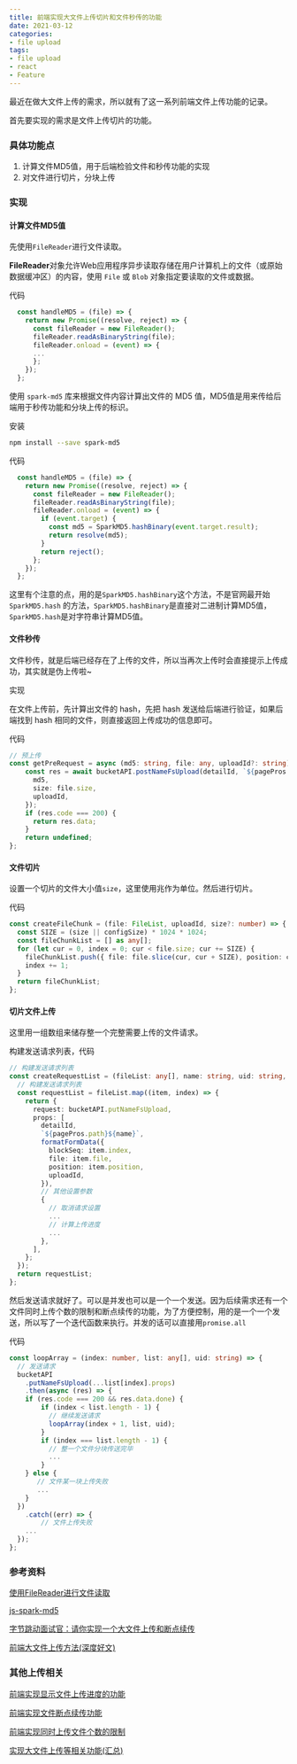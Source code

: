 ```yaml
---
title: 前端实现大文件上传切片和文件秒传的功能
date: 2021-03-12
categories:
- file upload
tags:
- file upload
- react
- Feature
---
```




最近在做大文件上传的需求，所以就有了这一系列前端文件上传功能的记录。

首先要实现的需求是文件上传切片的功能。



### 具体功能点

1. 计算文件MD5值，用于后端检验文件和秒传功能的实现
2. 对文件进行切片，分块上传



### 实现

#### 计算文件MD5值

先使用`FileReader`进行文件读取。

**FileReader**对象允许Web应用程序异步读取存储在用户计算机上的文件（或原始数据缓冲区）的内容，使用 `File` 或 `Blob` 对象指定要读取的文件或数据。

代码

```ts
  const handleMD5 = (file) => {
    return new Promise((resolve, reject) => {
      const fileReader = new FileReader();
      fileReader.readAsBinaryString(file);
      fileReader.onload = (event) => {
      ...
      };
    });
  };
```

使用 `spark-md5` 库来根据文件内容计算出文件的 MD5 值，MD5值是用来传给后端用于秒传功能和分块上传的标识。

安装

```bash
npm install --save spark-md5
```

代码

```ts
  const handleMD5 = (file) => {
    return new Promise((resolve, reject) => {
      const fileReader = new FileReader();
      fileReader.readAsBinaryString(file);
      fileReader.onload = (event) => {
        if (event.target) {
          const md5 = SparkMD5.hashBinary(event.target.result);
          return resolve(md5);
        }
        return reject();
      };
    });
  };
```

这里有个注意的点，用的是`SparkMD5.hashBinary`这个方法，不是官网最开始 `SparkMD5.hash` 的方法，`SparkMD5.hashBinary`是直接对二进制计算MD5值，`SparkMD5.hash`是对字符串计算MD5值。



#### 文件秒传

文件秒传，就是后端已经存在了上传的文件，所以当再次上传时会直接提示上传成功，其实就是伪上传啦~

实现

在文件上传前，先计算出文件的 hash，先把 hash 发送给后端进行验证，如果后端找到 hash 相同的文件，则直接返回上传成功的信息即可。

代码

```ts
// 预上传
const getPreRequest = async (md5: string, file: any, uploadId?: string) => {
    const res = await bucketAPI.postNameFsUpload(detailId, `${pagePros.path}${file.name}`, {
      md5,
      size: file.size,
      uploadId,
    });
    if (res.code === 200) {
      return res.data;
    }
    return undefined;
};
```



#### 文件切片

设置一个切片的文件大小值`size`，这里使用兆作为单位。然后进行切片。

代码

```ts
const createFileChunk = (file: FileList, uploadId, size?: number) => {
  const SIZE = (size || configSize) * 1024 * 1024;
  const fileChunkList = [] as any[];
  for (let cur = 0, index = 0; cur < file.size; cur += SIZE) {
    fileChunkList.push({ file: file.slice(cur, cur + SIZE), position: cur, index });
    index += 1;
  }
  return fileChunkList;
};
```



#### 切片文件上传

这里用一组数组来储存整一个完整需要上传的文件请求。

构建发送请求列表，代码

```ts
// 构建发送请求列表
const createRequestList = (fileList: any[], name: string, uid: string, uploadId: string) => {
  // 构建发送请求列表
  const requestList = fileList.map((item, index) => {
    return {
      request: bucketAPI.putNameFsUpload,
      props: [
        detailId,
        `${pagePros.path}${name}`,
        formatFormData({
          blockSeq: item.index,
          file: item.file,
          position: item.position,
          uploadId,
        }),
        // 其他设置参数
        {
          // 取消请求设置
          ...
          // 计算上传进度
          ...
        },
      ],
    };
  });
  return requestList;
};
```

然后发送请求就好了。可以是并发也可以是一个一个发送。因为后续需求还有一个文件同时上传个数的限制和断点续传的功能，为了方便控制，用的是一个一个发送，所以写了一个迭代函数来执行。并发的话可以直接用`promise.all`

代码

```ts
const loopArray = (index: number, list: any[], uid: string) => {
  // 发送请求
  bucketAPI
    .putNameFsUpload(...list[index].props)
    .then(async (res) => {
    if (res.code === 200 && res.data.done) {
        if (index < list.length - 1) {
          // 继续发送请求
          loopArray(index + 1, list, uid);
        }
        if (index === list.length - 1) {
          // 整一个文件分块传送完毕
          ...
        }
    } else {
       // 文件某一块上传失败
       ...
    }
  })
    .catch((err) => {
   		// 文件上传失败
    ...
  });
};
```





### 参考资料

[使用FileReader进行文件读取](https://www.jianshu.com/p/5fd16155901a)

[js-spark-md5](https://github.com/satazor/js-spark-md5)

[字节跳动面试官：请你实现一个大文件上传和断点续传](https://juejin.cn/post/6844904046436843527#heading-28)

[前端大文件上传方法(深度好文)](https://zhuanlan.zhihu.com/p/68271019)



### 其他上传相关

[前端实现显示文件上传进度的功能](https://xudany.github.io/file%20upload/2021/03/13/%E5%89%8D%E7%AB%AF%E5%AE%9E%E7%8E%B0%E6%98%BE%E7%A4%BA%E6%96%87%E4%BB%B6%E4%B8%8A%E4%BC%A0%E8%BF%9B%E5%BA%A6%E5%92%8C%E5%A4%A7%E6%96%87%E4%BB%B6%E5%BF%AB%E4%BC%A0%E5%8A%9F%E8%83%BD/)

[前端实现文件断点续传功能](https://xudany.github.io/file%20upload/2021/03/14/%E5%89%8D%E7%AB%AF%E5%AE%9E%E7%8E%B0%E6%96%87%E4%BB%B6%E6%96%AD%E7%82%B9%E7%BB%AD%E4%BC%A0%E5%8A%9F%E8%83%BD/)

[前端实现同时上传文件个数的限制](https://xudany.github.io/file%20upload/2021/03/15/%E5%89%8D%E7%AB%AF%E5%AE%9E%E7%8E%B0%E5%90%8C%E6%97%B6%E4%B8%8A%E4%BC%A0%E6%96%87%E4%BB%B6%E4%B8%AA%E6%95%B0%E7%9A%84%E9%99%90%E5%88%B6/)

[实现大文件上传等相关功能(汇总)]()